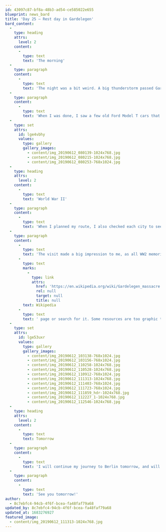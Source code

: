 ```yaml
---
id: 43097c87-bf8a-48b3-ad54-ce585022e655
blueprint: news_bard
title: 'Day 25 – Rest day in Gardelegen'
bard_content:
  -
    type: heading
    attrs:
      level: 2
    content:
      -
        type: text
        text: 'The morning'
  -
    type: paragraph
    content:
      -
        type: text
        text: 'The night was a bit weird. A big thunderstorm passed Gardelegen and between 1am and 3am it was very noisy outside, and I couldn’t sleep. Around 7:30am I woke up, had a shower and enjoyed a nice breakfast here in the hotel.'
  -
    type: paragraph
    content:
      -
        type: text
        text: 'When I was done, I saw a few old Ford Model T cars that a bunch of people were using to tour through Germany. They were in great shape. The cars I mean.'
  -
    type: set
    attrs:
      id: lge4vbhy
      values:
        type: gallery
        gallery_images:
          - content/img_20190612_080139-1024x768.jpg
          - content/img_20190612_080215-1024x768.jpg
          - content/img_20190612_080253-768x1024.jpg
  -
    type: heading
    attrs:
      level: 2
    content:
      -
        type: text
        text: 'World War II'
  -
    type: paragraph
    content:
      -
        type: text
        text: 'When I planned my route, I also checked each city to see if there were and cultural / historical sites I had to visit, when I had the time. Since today was a resting day, I took that time to visit a memorial site of a massacre that took place just outside of the town of Gardelegen. 1016 people were forced to walk to a barn, where they were brutally killed. It was a 4km walk, and along the route were small memorial stones, with the date this occurred, April 13th, 1945.'
  -
    type: paragraph
    content:
      -
        type: text
        text: 'The visit made a big impression to me, as all WW2 memorial sites do. Here are some pictures. If you want more information about the Gardelegen Massacre, visit this '
      -
        type: text
        marks:
          -
            type: link
            attrs:
              href: 'https://en.wikipedia.org/wiki/Gardelegen_massacre'
              rel: null
              target: null
              title: null
        text: Wikipedia
      -
        type: text
        text: ' page or search for it. Some resources are too graphic to be included here.'
  -
    type: set
    attrs:
      id: lge53uxr
      values:
        type: gallery
        gallery_images:
          - content/img_20190612_103138-768x1024.jpg
          - content/img_20190612_103156-768x1024.jpg
          - content/img_20190612_110258-1024x768.jpg
          - content/img_20190612_110528-1024x768.jpg
          - content/img_20190612_110912-768x1024.jpg
          - content/img_20190612_111313-1024x768.jpg
          - content/img_20190612_111403-768x1024.jpg
          - content/img_20190612_111723-768x1024.jpg
          - content/img_20190612_111859_hdr-1024x768.jpg
          - content/img_20190612_112227_1-1024x768.jpg
          - content/img_20190612_112546-1024x768.jpg
  -
    type: heading
    attrs:
      level: 2
    content:
      -
        type: text
        text: Tomorrow
  -
    type: paragraph
    content:
      -
        type: text
        text: 'I will continue my journey to Berlin tomorrow, and will walk to Tangerhütte. A walk of 32km.'
  -
    type: paragraph
    content:
      -
        type: text
        text: 'See you tomorrow!'
author:
  - 8c7ebfc4-94cb-4f6f-bcea-fa48faf79a68
updated_by: 8c7ebfc4-94cb-4f6f-bcea-fa48faf79a68
updated_at: 1683276927
featured_image:
  - content/img_20190612_111313-1024x768.jpg
---
```

